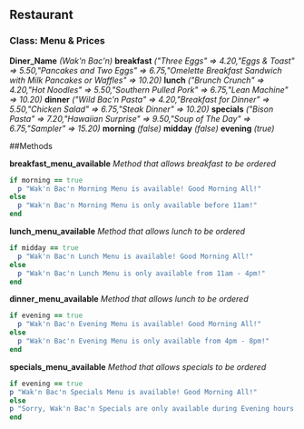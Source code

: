 ## Restaurant

### Class: Menu & Prices

**Diner_Name** *(Wak'n Bac'n)*
**breakfast** *("Three Eggs" => 4.20,"Eggs & Toast" => 5.50,"Pancakes and Two Eggs" => 6.75,"Omelette Breakfast Sandwich with Milk Pancakes or Waffles" => 10.20)*
**lunch** *("Brunch Crunch" => 4.20,"Hot Noodles" => 5.50,"Southern Pulled Pork" => 6.75,"Lean Machine" => 10.20)*
**dinner** *("Wild Bac'n Pasta" => 4.20,"Breakfast for Dinner" => 5.50,"Chicken Salad" => 6.75,"Steak Dinner" => 10.20)*
**specials** *("Bison Pasta" => 7.20,"Hawaiian Surprise" => 9.50,"Soup of The Day" => 6.75,"Sampler" => 15.20)*
**morning** *(false)*
**midday** *(false)*
**evening** *(true)*


##Methods

**breakfast_menu_available** *Method that allows breakfast to be ordered*
```ruby
if morning == true
  p "Wak'n Bac'n Morning Menu is available! Good Morning All!"
else
  p "Wak'n Bac'n Morning Menu is only available before 11am!"
end
```

**lunch_menu_available** *Method that allows lunch to be ordered*
```ruby
if midday == true
  p "Wak'n Bac'n Lunch Menu is available! Good Morning All!"
else
  p "Wak'n Bac'n Lunch Menu is only available from 11am - 4pm!"
end
```

**dinner_menu_available** *Method that allows lunch to be ordered*
```ruby
if evening == true
  p "Wak'n Bac'n Evening Menu is available! Good Morning All!"
else
  p "Wak'n Bac'n Evening Menu is only available from 4pm - 8pm!"
end
```

**specials_menu_available** *Method that allows specials to be ordered*
```ruby
if evening == true
p "Wak'n Bac'n Specials Menu is available! Good Morning All!"
else
p "Sorry, Wak'n Bac'n Specials are only available during Evening hours 4pm - 8pm!"
end
```

